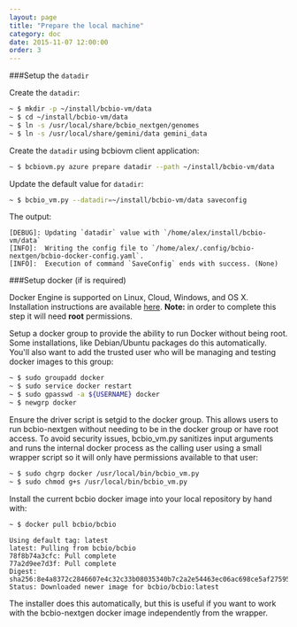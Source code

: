 ```yaml
---
layout: page
title: "Prepare the local machine"
category: doc
date: 2015-11-07 12:00:00
order: 3
---
```


###Setup the `datadir`

Create the `datadir`:

```bash
~ $ mkdir -p ~/install/bcbio-vm/data
~ $ cd ~/install/bcbio-vm/data
~ $ ln -s /usr/local/share/bcbio_nextgen/genomes
~ $ ln -s /usr/local/share/gemini/data gemini_data
```  

Create the `datadir` using bcbiovm client application: 

```bash
~ $ bcbiovm.py azure prepare datadir --path ~/install/bcbio-vm/data
```

Update the default value for `datadir`:

```bash
~ $ bcbio_vm.py --datadir=~/install/bcbio-vm/data saveconfig
```

The output:

```
[DEBUG]: Updating `datadir` value with `/home/alex/install/bcbio-vm/data`
[INFO]:  Writing the config file to `/home/alex/.config/bcbio-nextgen/bcbio-docker-config.yaml`.
[INFO]:  Execution of command `SaveConfig` ends with success. (None)
```

###Setup docker (if is required)

Docker Engine is supported on Linux, Cloud, Windows, and OS X. Installation instructions are available [here](https://docs.docker.com/engine/installation/).
**Note:** in order to complete this step it will need **root** permissions.

Setup a docker group to provide the ability to run Docker without being root. Some installations, like Debian/Ubuntu packages do this automatically. You'll also want to add the trusted user who will be managing and testing docker images to this group:

```bash
~ $ sudo groupadd docker
~ $ sudo service docker restart
~ $ sudo gpasswd -a ${USERNAME} docker
~ $ newgrp docker
```

Ensure the driver script is setgid to the docker group. This allows users to run bcbio-nextgen without needing to be in the docker group or have root access. To avoid security issues, bcbio_vm.py sanitizes input arguments and runs the internal docker process as the calling user using a small wrapper script so it will only have permissions available to that user:

```bash
~ $ sudo chgrp docker /usr/local/bin/bcbio_vm.py
~ $ sudo chmod g+s /usr/local/bin/bcbio_vm.py
``` 

Install the current bcbio docker image into your local repository by hand with:

```bash
~ $ docker pull bcbio/bcbio
```

```
Using default tag: latest
latest: Pulling from bcbio/bcbio
78f8b74a3cfc: Pull complete 
77a2d9ee7d3f: Pull complete 
Digest: sha256:8e4a8372c2846607e4c32c33b08035340b7c2a2e54463ec06ac698ce5af27595
Status: Downloaded newer image for bcbio/bcbio:latest
```

The installer does this automatically, but this is useful if you want to work with the bcbio-nextgen docker image independently from the wrapper.
